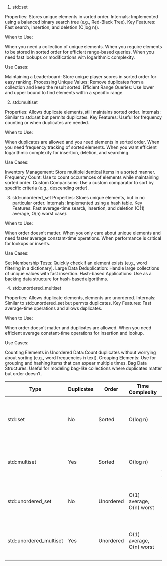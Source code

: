 1. std::set

Properties: Stores unique elements in sorted order.
Internals: Implemented using a balanced binary search tree (e.g., Red-Black Tree).
Key Features: Fast search, insertion, and deletion (O(log n)).

When to Use:

When you need a collection of unique elements.
When you require elements to be stored in sorted order for efficient range-based queries.
When you need fast lookups or modifications with logarithmic complexity.

Use Cases:

Maintaining a Leaderboard:
    Store unique player scores in sorted order for easy ranking.
Processing Unique Values:
    Remove duplicates from a collection and keep the result sorted.
Efficient Range Queries:
    Use lower and upper bound to find elements within a specific range.

2. std::multiset

Properties: Allows duplicate elements, still maintains sorted order.
Internals: Similar to std::set but permits duplicates.
Key Features: Useful for frequency counting or when duplicates are needed.

When to Use:

When duplicates are allowed and you need elements in sorted order.
When you need frequency tracking of sorted elements.
When you want efficient logarithmic complexity for insertion, deletion, and searching.

Use Cases:

Inventory Management:
    Store multiple identical items in a sorted manner.
Frequency Count:
    Use to count occurrences of elements while maintaining sorted order.
Custom Comparisons:
    Use a custom comparator to sort by specific criteria (e.g., descending order).

3. std::unordered_set
Properties: Stores unique elements, but in no particular order.
Internals: Implemented using a hash table.
Key Features: Fast average-time search, insertion, and deletion (O(1) average, O(n) worst case).

When to Use:

When order doesn’t matter.
When you only care about unique elements and need faster average constant-time operations.
When performance is critical for lookups or inserts.

Use Cases:

Set Membership Tests:
    Quickly check if an element exists (e.g., word filtering in a dictionary).
Large Data Deduplication:
    Handle large collections of unique values with fast insertion.
Hash-based Applications:
    Use as a backing data structure for hash-based algorithms.

4. std::unordered_multiset

Properties: Allows duplicate elements, elements are unordered.
Internals: Similar to std::unordered_set but permits duplicates.
Key Features: Fast average-time operations and allows duplicates.

When to Use:

When order doesn’t matter and duplicates are allowed.
When you need efficient average constant-time operations for insertion and lookup.

Use Cases:

Counting Elements in Unordered Data:
    Count duplicates without worrying about sorting (e.g., word frequencies in text).
Grouping Elements:
    Use for grouping and hashing items that can appear multiple times.
Bag Data Structures:
    Useful for modeling bag-like collections where duplicates matter but order doesn’t.


|Type                        |Duplicates          |Order           |Time Complexity 			|Key Use Case											 |
|----------------------------|--------------------|----------------|----------------------------|--------------------------------------------------------|
|std::set                    |No                  |Sorted          |O(log n)  					|Unique elements in sorted order, range-based queries.   |
|std::multiset               |Yes                 |Sorted          |O(log n) 					|Handling duplicates in sorted order, frequency tracking |
|std::unordered_set          |No                  |Unordered       |O(1) average, O(n) worst 	|Unique elements with fast lookups, no order needed.     |
|std::unordered_multiset     |Yes                 |Unordered       |O(1) average, O(n) worst 	|Handling duplicates with fast lookups, no order needed. |
